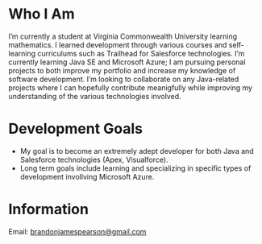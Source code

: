 # Who I Am
I’m currently a student at Virginia Commonwealth University learning mathematics. I learned development through various courses and self-learning curriculums such as Trailhead for Salesforce technologies.
I’m currently learning Java SE and Microsoft Azure; I am pursuing personal projects to both improve my portfolio and increase my knowledge of software development.
I’m looking to collaborate on any Java-related projects where I can hopefully contribute meanigfully while improving my understanding of the various technologies involved.

# Development Goals
- My goal is to become an extremely adept developer for both Java and Salesforce technologies (Apex, Visualforce).
- Long term goals include learning and specializing in specific types of development invollving Microsoft Azure.

# Information
Email: brandonjamespearson@gmail.com

<!---
bpearson34/bpearson34 is a ✨ special ✨ repository because its `README.md` (this file) appears on your GitHub profile.
You can click the Preview link to take a look at your changes.
--->
